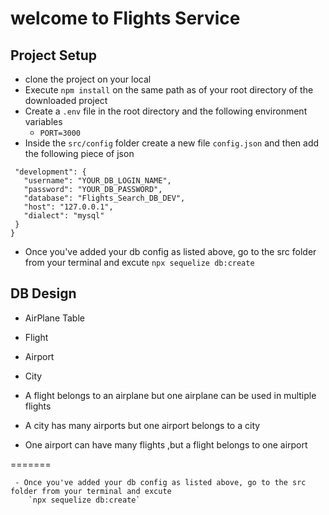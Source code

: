 # welcome to Flights Service

## Project Setup
- clone the project on your local 
- Execute `npm install` on the same path as of your root directory of the downloaded project
- Create a `.env` file in the root directory and the following environment variables
   - `PORT=3000`
- Inside the `src/config` folder create a new file `config.json` and then add the following piece of json
 
 ```{
  "development": {
    "username": "YOUR_DB_LOGIN_NAME",
    "password": "YOUR_DB_PASSWORD",
    "database": "Flights_Search_DB_DEV",
    "host": "127.0.0.1",
    "dialect": "mysql"
  }
}
```
- Once you've added your db config as listed above, go to the src folder from your terminal and excute `npx sequelize db:create`


## DB Design
 - AirPlane Table
 - Flight
 - Airport
 - City

 - A flight belongs to an airplane but one airplane can be used in multiple flights 
 - A city has many airports but one airport belongs to a city
 - One airport can have many flights ,but a flight belongs to one airport
 
=======

```
 - Once you've added your db config as listed above, go to the src folder from your terminal and excute
    `npx sequelize db:create`




